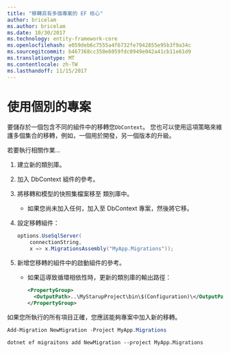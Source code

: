 ```yaml
---
title: "移轉具有多個專案的 EF 核心"
author: bricelam
ms.author: bricelam
ms.date: 10/30/2017
ms.technology: entity-framework-core
ms.openlocfilehash: e059deb6c7555a4f6732fe7942855e95b3f9a34c
ms.sourcegitcommit: b467368cc350e6059fdc0949e042a41cb11e61d9
ms.translationtype: MT
ms.contentlocale: zh-TW
ms.lasthandoff: 11/15/2017
---
```

<a name="using-a-separate-project"></a>使用個別的專案
========================
要儲存於一個包含不同的組件中的移轉您`DbContext`。 您也可以使用這項策略來維護多個集合的移轉，例如，一個用於開發，另一個版本的升級。

若要執行相關作業…

1. 建立新的類別庫。

2. 加入 DbContext 組件的參考。

3. 將移轉和模型的快照集檔案移至 類別庫中。
   * 如果您尚未加入任何，加入至 DbContext 專案，然後將它移。

4. 設定移轉組件：

   ``` csharp
   options.UseSqlServer(
       connectionString,
       x => x.MigrationsAssembly("MyApp.Migrations"));
   ```

5. 新增您移轉的組件中的啟動組件的參考。
   * 如果這導致循環相依性時，更新的類別庫的輸出路徑：

     ``` xml
     <PropertyGroup>
       <OutputPath>..\MyStarupProject\bin\$(Configuration)\</OutputPath>
     </PropertyGroup>
     ```

如果您所執行的所有項目正確，您應該能夠專案中加入新的移轉。

``` powershell
Add-Migration NewMigration -Project MyApp.Migrations
```
``` Console
dotnet ef migraitons add NewMigration --project MyApp.Migrations
```
